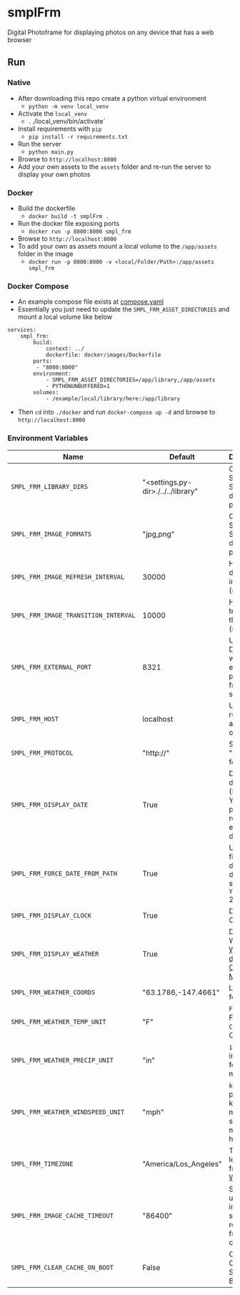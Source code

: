# smplFrm
Digital Photoframe for displaying photos on any device that has a web browser


## Run
### Native
* After downloading this repo create a python virtual environment                                                    
  * `python -m venv local_venv`
* Activate the `local_venv`
  * . ./local_venv/bin/activate`
* Install requirements with `pip`
  * `pip install -r requirements.txt`
* Run the server
  * `python main.py`
* Browse to `http://localhost:8000`
* Add your own assets to the `assets` folder and re-run the server to display your own photos

### Docker
* Build the dockerfile
  * `docker build -t smplFrm .`
* Run the docker file exposing ports
  * `docker run -p 8000:8000 smpl_frm`
* Browse to `http://localhost:8000`
* To add your own as assets mount a local volume to the `/app/assets` folder in the image
  * `docker run -p 8000:8000 -v <local/Folder/Path>:/app/assets smpl_frm`
### Docker Compose
* An example compose file exists at [compose.yaml](docker/compose/compose.yaml)
* Essentially you just need to update the `SMPL_FRM_ASSET_DIRECTORIES` and mount a local volume like below
```
services:
    smpl_frm:
        build:
            context: ../
            dockerfile: docker/images/Dockerfile
        ports:
         - "8000:8000"
        environment:
            - SMPL_FRM_ASSET_DIRECTORIES=/app/library,/app/assets
            - PYTHONUNBUFFERED=1
        volumes:
            - /example/local/library/here:/app/library

```
* Then `cd` into `./docker` and run `docker-compose up -d` and browse to `http://localhost:8000`


### Environment Variables

| Name                                 | Default                            | Description                                                                                  |
|--------------------------------------|------------------------------------|----------------------------------------------------------------------------------------------|
| `SMPL_FRM_LIBRARY_DIRS`              | "<settings.py-dir>./../../library" | Comma Separated String of directory paths                                                    |
| `SMPL_FRM_IMAGE_FORMATS`             | "jpg,png"                          | Comma Separated String of directory paths                                                    |
| `SMPL_FRM_IMAGE_REFRESH_INTERVAL`    | 30000                              | How long to display an image (millis)                                                        |
| `SMPL_FRM_IMAGE_TRANSITION_INTERVAL` | 10000                              | How long to transition the image (millis)                                                    |
| `SMPL_FRM_EXTERNAL_PORT`             | 8321                               | Used in Docker when the external port differs from the server port                           |
| `SMPL_FRM_HOST`                      | localhost                          | Used when running the application on a server                                                |
| `SMPL_FRM_PROTOCOL`                  | "http://"                          | Set to "https://" for ssl                                                                    |
| `SMPL_FRM_DISPLAY_DATE`              | True                               | Display date (Month, Year) of photo. This reads the exif image data                          |
| `SMPL_FRM_FORCE_DATE_FROM_PATH`      | True                               | Use the filepath to determine date supports `YYYY/MM` 2024/12                                |
| `SMPL_FRM_DISPLAY_CLOCK`             | True                               | Display the Clock                                                                            |
| `SMPL_FRM_DISPLAY_WEATHER`           | True                               | Display the Weather. [Weather data by Open-Meteo.com](https://open-meteo.com)                |
| `SMPL_FRM_WEATHER_COORDS`            | "63.1786,-147.4661"                | Lat,Long for weather                                                                         |
| `SMPL_FRM_WEATHER_TEMP_UNIT`         | "F"                                | `F` for Fahrenheit, `C` for Celsius                                                          |
| `SMPL_FRM_WEATHER_PRECIP_UNIT`       | "in"                               | `in` for inches, `mm` for millimeters                                                        |
| `SMPL_FRM_WEATHER_WINDSPEED_UNIT`    | "mph"                              | `kmh` kilos per hour, `kn` knots, `ms` meters per second, `mph` miles per hour               |
| `SMPL_FRM_TIMEZONE`                  | "America/Los_Angeles"              | TZ Identified from [Wikipedia](https://en.wikipedia.org/wiki/List_of_tz_database_time_zones) |
| `SMPL_FRM_IMAGE_CACHE_TIMEOUT`       | "86400"                            | Seconds until the image should be removed from the cache                                     |
| `SMPL_FRM_CLEAR_CACHE_ON_BOOT`       | False                              | Clears Cache on Service Boot                                                                 |